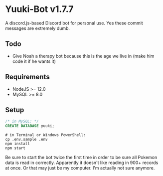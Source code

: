 # Yuuki-Bot v1.7.7
A discord.js-based Discord bot for personal use. Yes these commit messages are extremely dumb.

## Todo
- Give Noah a therapy bot because this is the age we live in (make him code it if he wants it)

## Requirements
- NodeJS >= 12.0
- MySQL >= 8.0

## Setup
```sql
/* in MySQL: */
CREATE DATABASE yuuki;
```
```pwsh
# in Terminal or Windows PowerShell:
cp .env.sample .env
npm install
npm start
```
Be sure to start the bot twice the first time in order to be sure all Pokemon data is read in correctly. Apparently it doesn't like reading in 900+ records at once. Or that may just be my computer. I'm actually not sure anymore.
